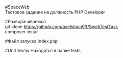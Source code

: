 #SpaceWeb
<br/>
Тестовое задание на должность PHP Developer

#Разворачиваемся
<br/>
git clone https://github.com/axelstoun93/SwebTestTask
<br/>
composer install 

#Файл запуска
index.php

#Unit тесты
Находятся в папке tests

